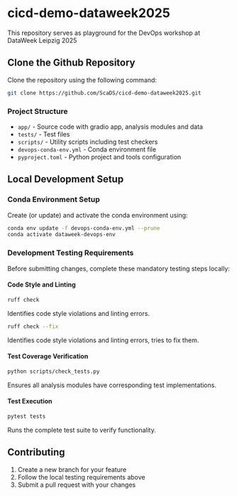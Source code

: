 # cicd-demo-dataweek2025

This repository serves as playground for the DevOps workshop at DataWeek Leipzig 2025

## Clone the Github Repository

Clone the repository using the following command:

```bash
git clone https://github.com/ScaDS/cicd-demo-dataweek2025.git
```

### Project Structure

- `app/` - Source code with gradio app, analysis modules and data
- `tests/` - Test files
- `scripts/` - Utility scripts including test checkers
- `devops-conda-env.yml` - Conda environment file
- `pyproject.toml` - Python project and tools configuration

## Local Development Setup

### Conda Environment Setup

Create (or update) and activate the conda environment using:

```bash
conda env update -f devops-conda-env.yml --prune
conda activate dataweek-devops-env
```

### Development Testing Requirements

Before submitting changes, complete these mandatory testing steps locally:

#### Code Style and Linting

   ```bash
   ruff check
   ```
   Identifies code style violations and linting errors.

   ```bash
   ruff check --fix
   ```
   Identifies code style violations and linting errors, tries to fix them.

#### Test Coverage Verification

   ```bash
   python scripts/check_tests.py
   ```
   Ensures all analysis modules have corresponding test implementations.

#### Test Execution

   ```bash
   pytest tests
   ```
   Runs the complete test suite to verify functionality.

## Contributing

1. Create a new branch for your feature
2. Follow the local testing requirements above
3. Submit a pull request with your changes
